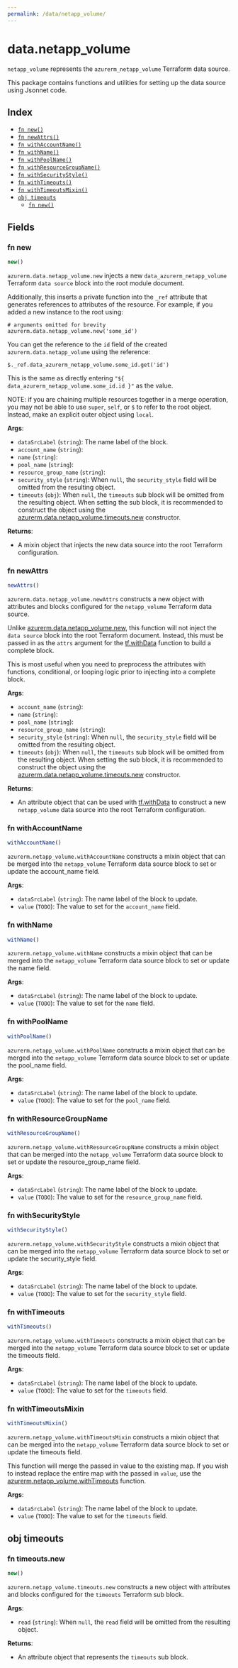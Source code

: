 ```yaml
---
permalink: /data/netapp_volume/
---
```


# data.netapp_volume

`netapp_volume` represents the `azurerm_netapp_volume` Terraform data source.



This package contains functions and utilities for setting up the data source using Jsonnet code.


## Index

* [`fn new()`](#fn-new)
* [`fn newAttrs()`](#fn-newattrs)
* [`fn withAccountName()`](#fn-withaccountname)
* [`fn withName()`](#fn-withname)
* [`fn withPoolName()`](#fn-withpoolname)
* [`fn withResourceGroupName()`](#fn-withresourcegroupname)
* [`fn withSecurityStyle()`](#fn-withsecuritystyle)
* [`fn withTimeouts()`](#fn-withtimeouts)
* [`fn withTimeoutsMixin()`](#fn-withtimeoutsmixin)
* [`obj timeouts`](#obj-timeouts)
  * [`fn new()`](#fn-timeoutsnew)

## Fields

### fn new

```ts
new()
```


`azurerm.data.netapp_volume.new` injects a new `data_azurerm_netapp_volume` Terraform `data source`
block into the root module document.

Additionally, this inserts a private function into the `_ref` attribute that generates references to attributes of the
resource. For example, if you added a new instance to the root using:

    # arguments omitted for brevity
    azurerm.data.netapp_volume.new('some_id')

You can get the reference to the `id` field of the created `azurerm.data.netapp_volume` using the reference:

    $._ref.data_azurerm_netapp_volume.some_id.get('id')

This is the same as directly entering `"${ data_azurerm_netapp_volume.some_id.id }"` as the value.

NOTE: if you are chaining multiple resources together in a merge operation, you may not be able to use `super`, `self`,
or `$` to refer to the root object. Instead, make an explicit outer object using `local`.

**Args**:
  - `dataSrcLabel` (`string`): The name label of the block.
  - `account_name` (`string`): 
  - `name` (`string`): 
  - `pool_name` (`string`): 
  - `resource_group_name` (`string`): 
  - `security_style` (`string`):  When `null`, the `security_style` field will be omitted from the resulting object.
  - `timeouts` (`obj`):  When `null`, the `timeouts` sub block will be omitted from the resulting object. When setting the sub block, it is recommended to construct the object using the [azurerm.data.netapp_volume.timeouts.new](#fn-netappvolumetimeoutsnew) constructor.

**Returns**:
- A mixin object that injects the new data source into the root Terraform configuration.


### fn newAttrs

```ts
newAttrs()
```


`azurerm.data.netapp_volume.newAttrs` constructs a new object with attributes and blocks configured for the `netapp_volume`
Terraform data source.

Unlike [azurerm.data.netapp_volume.new](#fn-netappvolumenew), this function will not inject the `data source`
block into the root Terraform document. Instead, this must be passed in as the `attrs` argument for the
[tf.withData](https://github.com/tf-libsonnet/core/tree/main/docs#fn-withdata) function to build a complete block.

This is most useful when you need to preprocess the attributes with functions, conditional, or looping logic prior to
injecting into a complete block.

**Args**:
  - `account_name` (`string`): 
  - `name` (`string`): 
  - `pool_name` (`string`): 
  - `resource_group_name` (`string`): 
  - `security_style` (`string`):  When `null`, the `security_style` field will be omitted from the resulting object.
  - `timeouts` (`obj`):  When `null`, the `timeouts` sub block will be omitted from the resulting object. When setting the sub block, it is recommended to construct the object using the [azurerm.data.netapp_volume.timeouts.new](#fn-netappvolumetimeoutsnew) constructor.

**Returns**:
  - An attribute object that can be used with [tf.withData](https://github.com/tf-libsonnet/core/tree/main/docs#fn-withdata) to construct a new `netapp_volume` data source into the root Terraform configuration.


### fn withAccountName

```ts
withAccountName()
```

`azurerm.netapp_volume.withAccountName` constructs a mixin object that can be merged into the `netapp_volume`
Terraform data source block to set or update the account_name field.



**Args**:
  - `dataSrcLabel` (`string`): The name label of the block to update.
  - `value` (`TODO`): The value to set for the `account_name` field.


### fn withName

```ts
withName()
```

`azurerm.netapp_volume.withName` constructs a mixin object that can be merged into the `netapp_volume`
Terraform data source block to set or update the name field.



**Args**:
  - `dataSrcLabel` (`string`): The name label of the block to update.
  - `value` (`TODO`): The value to set for the `name` field.


### fn withPoolName

```ts
withPoolName()
```

`azurerm.netapp_volume.withPoolName` constructs a mixin object that can be merged into the `netapp_volume`
Terraform data source block to set or update the pool_name field.



**Args**:
  - `dataSrcLabel` (`string`): The name label of the block to update.
  - `value` (`TODO`): The value to set for the `pool_name` field.


### fn withResourceGroupName

```ts
withResourceGroupName()
```

`azurerm.netapp_volume.withResourceGroupName` constructs a mixin object that can be merged into the `netapp_volume`
Terraform data source block to set or update the resource_group_name field.



**Args**:
  - `dataSrcLabel` (`string`): The name label of the block to update.
  - `value` (`TODO`): The value to set for the `resource_group_name` field.


### fn withSecurityStyle

```ts
withSecurityStyle()
```

`azurerm.netapp_volume.withSecurityStyle` constructs a mixin object that can be merged into the `netapp_volume`
Terraform data source block to set or update the security_style field.



**Args**:
  - `dataSrcLabel` (`string`): The name label of the block to update.
  - `value` (`TODO`): The value to set for the `security_style` field.


### fn withTimeouts

```ts
withTimeouts()
```

`azurerm.netapp_volume.withTimeouts` constructs a mixin object that can be merged into the `netapp_volume`
Terraform data source block to set or update the timeouts field.



**Args**:
  - `dataSrcLabel` (`string`): The name label of the block to update.
  - `value` (`TODO`): The value to set for the `timeouts` field.


### fn withTimeoutsMixin

```ts
withTimeoutsMixin()
```

`azurerm.netapp_volume.withTimeoutsMixin` constructs a mixin object that can be merged into the `netapp_volume`
Terraform data source block to set or update the timeouts field.

This function will merge the passed in value to the existing map. If you wish
to instead replace the entire map with the passed in `value`, use the [azurerm.netapp_volume.withTimeouts](TODO)
function.


**Args**:
  - `dataSrcLabel` (`string`): The name label of the block to update.
  - `value` (`TODO`): The value to set for the `timeouts` field.


## obj timeouts



### fn timeouts.new

```ts
new()
```


`azurerm.netapp_volume.timeouts.new` constructs a new object with attributes and blocks configured for the `timeouts`
Terraform sub block.



**Args**:
  - `read` (`string`):  When `null`, the `read` field will be omitted from the resulting object.

**Returns**:
  - An attribute object that represents the `timeouts` sub block.
